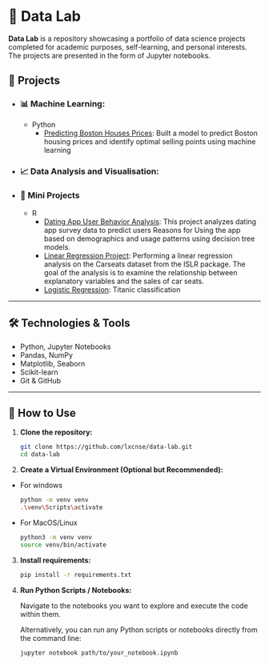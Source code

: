 # 🧪 Data Lab

**Data Lab** is a repository showcasing a portfolio of data science projects completed for academic purposes, self-learning, and personal interests. The projects are presented in the form of Jupyter notebooks.

## 🚀 Projects

- ### 📊 Machine Learning:

  - Python
    - [Predicting Boston Houses Prices](https://github.com/lxcnse/data-lab/tree/main/mini-projects/boston_housing): Built a model to predict Boston housing prices and identify optimal selling points using machine learning

- ### 📈 Data Analysis and Visualisation:

- ### 🧩 Mini Projects
  - R
    - [Dating App User Behavior Analysis](https://github.com/lxcnse/data-lab/tree/main/mini-projects/dating_site_goals): This project analyzes dating app survey data to predict users Reasons for Using the app based on demographics and usage patterns using decision tree models.
    - [Linear Regression Project](https://github.com/lxcnse/data-lab/tree/main/mini-projects/linear-regression-carseats): Performing a linear regression analysis on the Carseats dataset from the ISLR package. The goal of the analysis is to examine the relationship between explanatory variables and the sales of car seats.
    - [Logistic Regression](https://github.com/lxcnse/data-lab/tree/main/titanic-classification): Titanic classification 

---

## 🛠 Technologies & Tools

- Python, Jupyter Notebooks
- Pandas, NumPy
- Matplotlib, Seaborn
- Scikit-learn
- Git & GitHub

---

## 📎 How to Use

1. **Clone the repository:**
   ```bash
   git clone https://github.com/lxcnse/data-lab.git
   cd data-lab
   ```
2. **Create a Virtual Environment (Optional but Recommended):**

- For windows
  ```bash
  python -m venv venv
  .\venv\Scripts\activate
  ```
- For MacOS/Linux
  ```bash
  python3 -m venv venv
  source venv/bin/activate
  ```

3. **Install requirements:**

   ```bash
   pip install -r requirements.txt
   ```

4. **Run Python Scripts / Notebooks:**

   Navigate to the notebooks you want to explore and execute the code within them.

   Alternatively, you can run any Python scripts or notebooks directly from the command line:

   ```bash
   jupyter notebook path/to/your_notebook.ipynb
   ```
